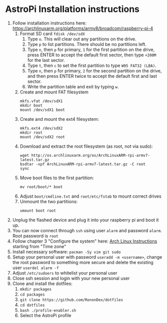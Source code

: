 # AstroPi Installation instructions

1. Follow installation instructions here: https://archlinuxarm.org/platforms/armv8/broadcom/raspberry-pi-4
    1. Format SD card `fdisk /dev/sdX`
        1. Type `o`. This will clear out any partitions on the drive.
        1. Type `p` to list partitions. There should be no partitions left.
        1. Type `n`, then `p` for primary, `1` for the first partition on the drive, press ENTER to accept the default first sector, then type `+200M` for the last sector.
        1. Type `t`, then `c` to set the first partition to type `W95 FAT32 (LBA)`.
        1. Type `n`, then `p` for primary, `2` for the second partition on the drive, and then press ENTER twice to accept the default first and last sector.
        1. Write the partition table and exit by typing `w`.
    1. Create and mount FAT filesystem
        ```
        mkfs.vfat /dev/sdX1
        mkdir boot
        mount /dev/sdX1 boot
        ```
	1. Create and mount the ext4 filesystem:
		```
		mkfs.ext4 /dev/sdX2
		mkdir root
		mount /dev/sdX2 root
		```
	1. Download and extract the root filesystem (as root, not via sudo): 
		```
		wget http://os.archlinuxarm.org/os/ArchLinuxARM-rpi-armv7-latest.tar.gz
		bsdtar -xpf ArchLinuxARM-rpi-armv7-latest.tar.gz -C root
		sync
		```
	1. Move boot files to the first partition: 
		```
		mv root/boot/* boot
		```
	1. Adjust `boot/cmdline.txt` and `root/etc/fstab` to mount correct drives
	1. Unmount the two partitions: 
		```
		umount boot root
		```
1. Unplug the flashed device and plug it into your raspberry pi and boot it up.
1. You can now connect through `ssh` using user `alarm` and password `alarm`. Root password is `root`
1. Follow chapter 3 "Configure the system" here: [Arch Linux Instructions](https://wiki.archlinux.org/title/Installation_guide#Time_zone) starting from "Time zone"
1. Install necessary software: `pacman -Sy vim git sudo`
1. Setup your personal user with password `useradd -m <username>`, change the root password to something more secure and delete the existing
   user `userdel alarm -f`
1. Adjust `/etc/sudoers` to whitelist your personal user
1. Close ssh session and login with your new personal user
1. Clone and install the dotfiles:
	1. `mkdir packages`
	1. `cd packages`
	1. `git clone https://github.com/RononDex/dotfiles`
	1. `cd dotfiles`
	1. `bash ./profile-enabler.sh`
	1. Select the AstroPi profile

